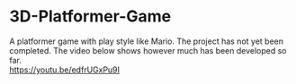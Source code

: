 # 3D-Platformer-Game
A platformer game with play style like Mario. The project has not yet been completed. The video below shows however much has been developed so far.  
https://youtu.be/edfrUGxPu9I
